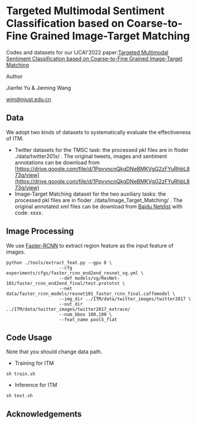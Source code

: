 # Targeted Multimodal Sentiment Classification based on Coarse-to-Fine Grained Image-Target Matching 

Codes and datasets for our IJCAI'2022 paper:[Targeted Multimodal Sentiment Classification based on Coarse-to-Fine Grained Image-Target Matching]()

Author

Jianfei Yu & Jieming Wang

wjm@njust.edu.cn

## Data 
We adopt two kinds of datasets to systematically evaluate the effectiveness of ITM.

- Twitter datasets for the TMSC task: the processed pkl files are in floder  ./data/twitter201x/ . The original tweets, images and sentiment annotations can be download from [https://drive.google.com/file/d/1PpvvncnQkgDNeBMKVgG2zFYuRhbL873g/view](https://drive.google.com/file/d/1PpvvncnQkgDNeBMKVgG2zFYuRhbL873g/view)
- Image-Target Matching dataset for the two auxiliary tasks: the processed pkl files are in floder  ./data/Image_Target_Matching/ . The original annotated xml files can be download from [Baidu Netdist]() with code: xxxx.
  
## Image Processing 
We use [Faster-RCNN](https://github.com/peteanderson80/bottom-up-attention) to extract region feature as the input feature of images.
```
python ./tools/extract_feat.py --gpu 0 \
                    --cfg experiments/cfgs/faster_rcnn_end2end_resnet_vg.yml \
                    --def models/vg/ResNet-101/faster_rcnn_end2end_final/test.prototxt \
                    --net data/faster_rcnn_models/resnet101_faster_rcnn_final.caffemodel \
                    --img_dir ../ITM/data/twitter_images/twitter2017 \           
                    --out_dir ../ITM/data/twitter_images/twitter2017_extrace/   
                    --num_bbox 100,100 \             
                    --feat_name pool5_flat   
```
## Code Usage
 Note that you should change data path.
- Training for ITM
```
sh train.sh
```
- Inference for ITM
```
sh test.sh
```

## Acknowledgements


